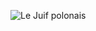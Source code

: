 ![Le Juif polonais](https://upload.wikimedia.org/wikipedia/commons/thumb/f/f7/Luigi_Verardi_after_Dominico_Ferri_-_Vincenzo_Bellini_-_Th%C3%A9atre_Royal_Italien._Salle_d%27armes_dans_l%27Op%C3%A9ra_I_Puritani.jpg/500px-Luigi_Verardi_after_Dominico_Ferri_-_Vincenzo_Bellini_-_Th%C3%A9atre_Royal_Italien._Salle_d%27armes_dans_l%27Op%C3%A9ra_I_Puritani.jpg)